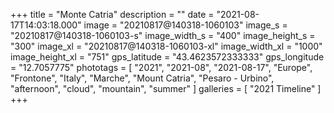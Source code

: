+++
title = "Monte Catria"
description = ""
date = "2021-08-17T14:03:18.000"
image = "20210817@140318-1060103"
image_s = "20210817@140318-1060103-s"
image_width_s = "400"
image_height_s = "300"
image_xl = "20210817@140318-1060103-xl"
image_width_xl = "1000"
image_height_xl = "751"
gps_latitude = "43.4623572333333"
gps_longitude = "12.7057775"
phototags = [ "2021", "2021-08", "2021-08-17", "Europe", "Frontone", "Italy", "Marche", "Mount Catria", "Pesaro - Urbino", "afternoon", "cloud", "mountain", "summer" ]
galleries = [ "2021 Timeline" ]
+++
